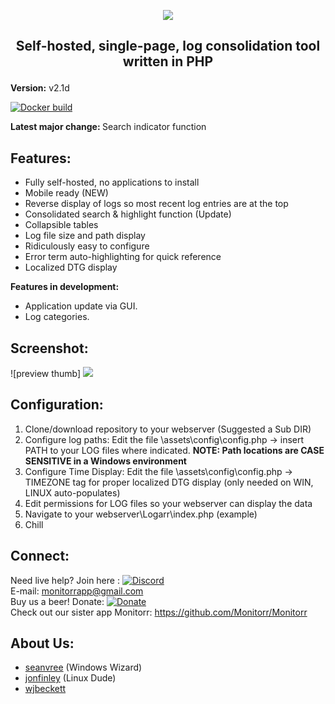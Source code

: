
<p align="center"><img src="https://i.imgur.com/ckVKs0n.png">
 
 ## <p align="center"> Self-hosted, single-page, log consolidation tool written in PHP 
</p>

<b> Version:</b> v2.1d
<br>

[![Docker build](https://img.shields.io/docker/build/monitorr/logarr.svg?maxAge=2592000)](https://hub.docker.com/r/monitorr/logarr/)


<b> Latest major change: </b>  Search indicator function

## Features:

 - Fully self-hosted, no applications to install
 - Mobile ready (NEW)
 - Reverse display of logs so most recent log entries are at the top
 - Consolidated search & highlight function (Update)
 - Collapsible tables
 - Log file size and path display
 - Ridiculously easy to configure
 - Error term auto-highlighting for quick reference
 - Localized DTG display

 <b> Features in development: </b>
- Application update via GUI.
- Log categories.
 
 
## Screenshot:

![preview thumb] <img src="https://i.imgur.com/WzcyO1m.png">



## Configuration:
1) Clone/download repository to your webserver (Suggested a Sub DIR)
2) Configure log paths: Edit the file \assets\config\config.php -> insert PATH to your LOG files where indicated.  **NOTE:  Path locations are CASE SENSITIVE in a Windows environment**
3) Configure Time Display: Edit the file \assets\config\config.php -> TIMEZONE tag for proper localized DTG display (only needed on WIN, LINUX auto-populates)
4) Edit permissions for LOG files so your webserver can display the data
5) Navigate to your webserver\Logarr\index.php (example)
6) Chill

## Connect:
Need live help?  Join here :   [![Discord](https://img.shields.io/discord/102860784329052160.svg)](https://discord.gg/YKbRXtt)
<br>
E-mail: monitorrapp@gmail.com
<br>
Buy us a beer! Donate:        [![Donate](https://img.shields.io/badge/Donate-PayPal-green.svg)](https://paypal.me/monitorrapp)
<br>
Check out our sister app Monitorr:  https://github.com/Monitorr/Monitorr

## About Us:
- [seanvree](https://github.com/seanvree) (Windows Wizard)
- [jonfinley](https://github.com/jonfinley) (Linux Dude)
- [wjbeckett](https://github.com/wjbeckett)
